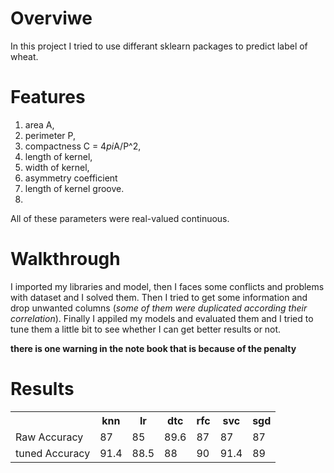 # Overviwe

In this project I tried to use differant sklearn packages to predict label of wheat.

# Features

1. area A,
2. perimeter P,
3. compactness C = 4*pi*A/P^2,
4. length of kernel,
5. width of kernel,
6. asymmetry coefficient
7. length of kernel groove.
8. 
All of these parameters were real-valued continuous.


# Walkthrough

I imported my libraries and model, then I faces some conflicts and problems with dataset and I solved them. Then I tried to get some information
and drop unwanted columns (*some of them were duplicated according their correlation*). Finally I appiled my models and evaluated them and I tried to
tune them a little bit to see whether I can get better results or not.

**there is one warning in the note book that is because of the penalty**

# Results

<table>
  <tr>
    <th>      </th>
    <th>knn</th>
    <th>lr</th>
    <th>dtc</th>
    <th>rfc</th>
    <th>svc</th>
    <th>sgd</th>
  </tr>
  <tr>
    <td>Raw Accuracy</td>
    <td>87</td>
    <td>85</td>
    <td>89.6</td>
    <td>87</td>
    <td>87</td>
    <td>87</td>
  </tr>
  <tr>
    <td>tuned Accuracy</td>
    <td>91.4</td>
    <td>88.5</td>
    <td>88</td>
    <td>90</td>
    <td>91.4</td>
    <td>89</td>
  </tr>
</table> 
